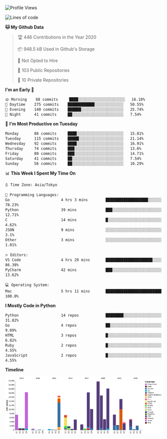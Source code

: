 <!--START_SECTION:waka-->
![Profile Views](http://img.shields.io/badge/Profile%20Views-0-blue)

![Lines of code](https://img.shields.io/badge/From%20Hello%20World%20I%27ve%20Written-6.0%20million%20lines%20of%20code-blue)

**🐱 My Github Data** 

> 🏆 446 Contributions in the Year 2020
 > 
> 📦 948.5 kB Used in Github's Storage 
 > 
> 🚫 Not Opted to Hire
 > 
> 📜 103 Public Repositories
 > 
> 🔑 10 Private Repositories 

**I'm an Early 🐤** 

```text
🌞 Morning    88 commits     ████░░░░░░░░░░░░░░░░░░░░░   16.18% 
🌆 Daytime    275 commits    ████████████░░░░░░░░░░░░░   50.55% 
🌃 Evening    140 commits    ██████░░░░░░░░░░░░░░░░░░░   25.74% 
🌙 Night      41 commits     ██░░░░░░░░░░░░░░░░░░░░░░░   7.54%

```
📅 **I'm Most Productive on Tuesday** 

```text
Monday       86 commits     ████░░░░░░░░░░░░░░░░░░░░░   15.81% 
Tuesday      115 commits    █████░░░░░░░░░░░░░░░░░░░░   21.14% 
Wednesday    92 commits     ████░░░░░░░░░░░░░░░░░░░░░   16.91% 
Thursday     74 commits     ███░░░░░░░░░░░░░░░░░░░░░░   13.6% 
Friday       80 commits     ███░░░░░░░░░░░░░░░░░░░░░░   14.71% 
Saturday     41 commits     ██░░░░░░░░░░░░░░░░░░░░░░░   7.54% 
Sunday       56 commits     ██░░░░░░░░░░░░░░░░░░░░░░░   10.29%

```


📊 **This Week I Spent My Time On** 

```text
⌚︎ Time Zone: Asia/Tokyo

💬 Programming Languages: 
Go                       4 hrs 3 mins        ███████████████████░░░░░░   78.23% 
Python                   39 mins             ███░░░░░░░░░░░░░░░░░░░░░░   12.71% 
C                        14 mins             █░░░░░░░░░░░░░░░░░░░░░░░░   4.62% 
JSON                     9 mins              ░░░░░░░░░░░░░░░░░░░░░░░░░   3.1% 
Other                    3 mins              ░░░░░░░░░░░░░░░░░░░░░░░░░   1.01%

🔥 Editors: 
VS Code                  4 hrs 29 mins       █████████████████████░░░░   86.38% 
PyCharm                  42 mins             ███░░░░░░░░░░░░░░░░░░░░░░   13.62%

💻 Operating System: 
Mac                      5 hrs 11 mins       █████████████████████████   100.0%

```

**I Mostly Code in Python** 

```text
Python                   14 repos            ████████░░░░░░░░░░░░░░░░░   31.82% 
Go                       4 repos             ██░░░░░░░░░░░░░░░░░░░░░░░   9.09% 
HTML                     3 repos             █░░░░░░░░░░░░░░░░░░░░░░░░   6.82% 
Ruby                     2 repos             █░░░░░░░░░░░░░░░░░░░░░░░░   4.55% 
JavaScript               2 repos             █░░░░░░░░░░░░░░░░░░░░░░░░   4.55%

```


**Timeline**

![Chart not found](https://github.com/takuan-osho/takuan-osho/blob/master/charts/bar_graph.png) 


<!--END_SECTION:waka-->
